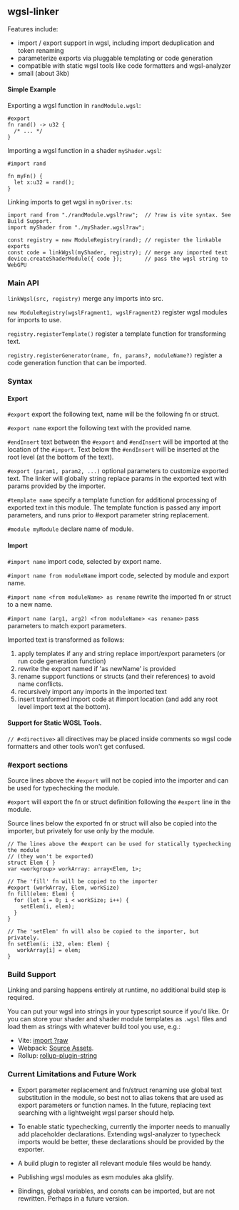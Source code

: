 ## wgsl-linker

Features include:

- import / export support in wgsl, including import deduplication and token renaming
- parameterize exports via pluggable templating or code generation
- compatible with static wgsl tools like code formatters and wgsl-analyzer
- small (about 3kb)

#### Simple Example

Exporting a wgsl function in `randModule.wgsl`:

```
#export
fn rand() -> u32 {
  /* ... */
}
```

Importing a wgsl function in a shader `myShader.wgsl`:

```
#import rand

fn myFn() {
  let x:u32 = rand();
}
```

Linking imports to get wgsl in `myDriver.ts`:

```
import rand from "./randModule.wgsl?raw";  // ?raw is vite syntax. See Build Support.
import myShader from "./myShader.wgsl?raw";

const registry = new ModuleRegistry(rand); // register the linkable exports
const code = linkWgsl(myShader, registry); // merge any imported text
device.createShaderModule({ code });       // pass the wgsl string to WebGPU
```

### Main API

`linkWgsl(src, registry)` merge any imports into src.

`new ModuleRegistry(wgslFragment1, wgslFragment2)` register wgsl modules for imports to use.

`registry.registerTemplate()` register a template function for transforming text.

`registry.registerGenerator(name, fn, params?, moduleName?)` register a code generation function
that can be imported.


### Syntax

#### Export

`#export` export the following text, name will be the following fn or struct.

`#export name` export the following text with the provided name.

`#endInsert` text between the `#export` and `#endInsert` will be imported at the location
of the `#import`. Text below the `#endInsert` will be inserted at the root level 
(at the bottom of the text).

`#export (param1, param2, ...)` optional parameters to customize exported text.
The linker will globally string replace params in the exported text
with params provided by the importer.

`#template name` specify a template function for additional processing
of exported text in this module.
The template function is passed any import parameters,
and runs prior to #export parameter string replacement.

`#module myModule` declare name of module.

#### Import

`#import name` import code, selected by export name.

`#import name from moduleName` import code, selected by module and export name.

`#import name <from moduleName> as rename` rewrite the imported fn or struct to a new name.

`#import name (arg1, arg2) <from moduleName> <as rename>` pass parameters to
match export parameters.

Imported text is transformed as follows:

1. apply templates if any and string replace import/export parameters 
  (or run code generation function)
1. rewrite the export named if 'as newName' is provided
1. rename support functions or structs (and their references) to avoid name conflicts. 
1. recursively import any imports in the imported text
1. insert tranformed import code at #import location 
(and add any root level import text at the bottom).



#### Support for Static WGSL Tools.

`// #<directive>` all directives may be placed inside comments
so wgsl code formatters and other tools won't get confused.


### #export sections

Source lines above the `#export` will not be copied into the importer and can be used for typechecking
the module.

`#export` will export the fn or struct definition following the `#export` line
in the module.

Source lines below the exported fn or struct will also be copied into the importer,
but privately for use only by the module.

```
// The lines above the #export can be used for statically typechecking the module
// (they won't be exported)
struct Elem { }
var <workgroup> workArray: array<Elem, 1>;

// The 'fill' fn will be copied to the importer
#export (workArray, Elem, workSize)
fn fill(elem: Elem) {
  for (let i = 0; i < workSize; i++) {
    setElem(i, elem);
  }
}

// The 'setElem' fn will also be copied to the importer, but privately.
fn setElem(i: i32, elem: Elem) {
   workArray[i] = elem;
}
```


### Build Support

Linking and parsing happens entirely at runtime, no additional build step is required.

You can put your wgsl into strings in your typescript source if you'd like.
Or you can store your shader and shader module templates as `.wgsl` files and load
them as strings with whatever build tool you use, e.g.:

- Vite: [import ?raw](https://vitejs.dev/guide/assets#importing-asset-as-string)
- Webpack: [Source Assets](https://webpack.js.org/guides/asset-modules/).
- Rollup: [rollup-plugin-string](https://github.com/TrySound/rollup-plugin-string)

### Current Limitations and Future Work

- Export parameter replacement and fn/struct renaming use global text substitution
  in the module, so best not to alias tokens that are used as export parameters 
  or function names. In the future, replacing text searching with a lightweight 
  wgsl parser should help.

- To enable static typechecking,
  currently the importer needs to manually add placeholder declarations.
  Extending wgsl-analyzer to typecheck imports would be better, these declarations
  should be provided by the exporter.

- A build plugin to register all relevant module files would be handy.

- Publishing wgsl modules as esm modules aka glslify.

- Bindings, global variables, and consts can be imported, but are not rewritten.
  Perhaps in a future version.
